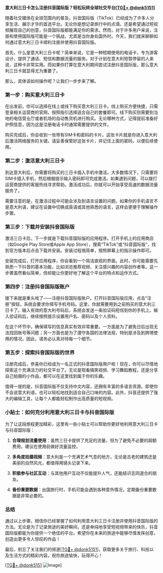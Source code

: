 **意大利三日卡怎么注册抖音国际版？轻松玩转全球社交平台[[TG💪+ @donk5151](https://t.me/s/donk5151)]**

随着社交媒体在全球范围内的普及，抖音国际版（TikTok）已经成为了许多人分享生活、展示才华的首选平台。无论你是想记录旅行中的点滴，还是希望通过短视频展现自己的创意，抖音国际版都能满足你的需求。然而，对于许多用户来说，注册和使用国际版可能是一个挑战，尤其是当你身处国外时。今天，我们就来聊聊如何通过意大利三日卡顺利注册并使用抖音国际版。

首先，什么是意大利三日卡呢？简单来说，它是一种短期使用的电话卡，专为游客设计，提供了通话、短信和数据流量的服务。对于计划在意大利短暂停留的人来说，这种卡非常实用。而如果你打算在意大利期间尝试注册抖音国际版，那么意大利三日卡就显得尤为重要了。

那么，具体该如何操作呢？让我们一步步来了解。

### **第一步：购买意大利三日卡**

在出发前，你可以选择在线上或线下购买意大利三日卡。线上购买方便快捷，只需登录相关运营商的官网，按照指引选择适合自己的套餐即可。线下购买则需要到当地的电信营业厅或者机场的自动售货机进行购买。无论哪种方式，记得提前准备好护照信息，因为这是注册电话卡时通常需要提供的文件。

购买完成后，你会收到一张带有SIM卡和密码的卡片。这张卡片就是你进入意大利后激活网络服务的关键。请妥善保管好这张卡片，并记住上面的密码，以便后续使用。

### **第二步：激活意大利三日卡**

到达意大利后，你需要将购买的三日卡插入手机中激活。大多数情况下，只需要将SIM卡插入手机，然后根据提示输入密码即可完成激活。如果遇到问题，可以拨打运营商提供的客服热线寻求帮助。激活成功后，你就可以开始享受高速的数据流量服务了。

需要注意的是，在激活过程中可能会涉及到语言设置的问题。如果你的手机语言不是意大利语，建议在设置中切换成英语或其他熟悉的语言，这样会更便于理解操作步骤。

### **第三步：下载并安装抖音国际版**

激活三日卡后，下一步就是下载抖音国际版的应用程序。打开手机上的应用商店（如Google Play Store或Apple App Store），搜索“TikTok”或“抖音国际版”，找到官方版本后点击下载并安装。安装过程很简单，按照屏幕上的指示操作即可。

安装完成后，打开应用程序，你会看到一个简洁直观的界面。此时，你可能需要先熟悉一下抖音的基本功能，比如浏览推荐视频、关注感兴趣的内容创作者等。这一步骤虽然看似简单，但却能让你更好地了解这个平台的特点和运作方式。

### **第四步：注册抖音国际版账户**

接下来就是重头戏了——注册抖音国际版账户。打开抖音国际版应用，点击“注册”按钮，系统会要求你填写手机号码。这里，你就需要用到之前购买的意大利三日卡了。输入有效的意大利号码后，系统会发送一条验证码短信到你的手机上。输入验证码后，继续按照提示设置用户名、密码以及个人资料。

在这个环节中，确保填写的信息真实有效非常重要。一方面是为了避免日后出现无法找回账号等问题；另一方面也是为了遵守各国的法律法规，特别是涉及到跨境使用的情况。因此，请务必认真对待每一个细节。

### **第五步：探索抖音国际版的世界**

注册完成后，恭喜你已经成为一名正式的抖音国际版用户啦！现在，你可以尽情地探索这个充满活力的社交平台了。无论是观看搞笑视频、学习舞蹈教程，还是分享自己拍摄的小作品，都可以在这里找到属于你的乐趣。

值得一提的是，抖音国际版不仅支持中文内容，还拥有丰富的多语言资源。即使你不会说意大利语，也可以轻松地找到适合自己口味的内容。此外，抖音还提供了强大的编辑工具，让每个人都能轻松制作出高质量的短视频。

### **小贴士：如何充分利用意大利三日卡与抖音国际版**

为了让这段旅程更加精彩，这里有一些小贴士可以帮助你更好地利用意大利三日卡与抖音国际版：

1. **合理规划流量使用**：虽然三日卡提供了充足的流量，但为了避免不必要的超额费用，建议在使用前做好流量监控。
   
2. **多角度拍摄视频**：意大利是一个充满艺术气息的地方，无论是古老的建筑还是美丽的自然风光，都值得用镜头记录下来。
   
3. **积极参与社区互动**：与其他用户互动不仅能提升人气，还能结识志同道合的朋友。

4. **备份重要数据**：出国旅行时，手机可能会遇到各种意外情况，定期备份重要数据是非常必要的。

### **总结**

通过以上步骤，相信你已经掌握了如何利用意大利三日卡注册并使用抖音国际版的方法。无论是为了记录旅途的美好瞬间，还是单纯地享受短视频带来的快乐，抖音国际版都能为你提供一个绝佳的平台。希望你在未来的旅途中能够尽情发挥创意，创造出更多令人惊叹的作品！

最后，别忘了关注我们的频道[[TG💪+ @donk5151](https://t.me/s/donk5151)]，获取更多关于旅行、科技以及生活方式的精彩内容。祝你旅途愉快，玩得开心！

[[TG💪+ @donk5151](https://t.me/s/donk5151) ![Image](https://i.postimg.cc/rwNCRYN7/Snipaste-2025-04-30-17-27-05.png)]